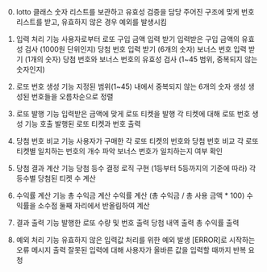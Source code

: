 0. lotto 클래스
숫자 리스트를 보관하고 유효성 검증을 담당
주어진 구조에 맞게 번호 리스트를 받고, 유효하지 않은 경우 예외를 발생시킴

1. 입력 처리 기능
사용자로부터 로또 구입 금액 입력 받기
입력받은 구입 금액의 유효성 검사 (1000원 단위인지)
당첨 번호 입력 받기 (6개의 숫자)
보너스 번호 입력 받기 (1개의 숫자)
당첨 번호와 보너스 번호의 유효성 검사 (1~45 범위, 중복되지 않는 숫자인지)

2. 로또 번호 생성 기능
지정된 범위(1~45) 내에서 중복되지 않는 6개의 숫자 생성
생성된 번호들을 오름차순으로 정렬

3. 로또 발행 기능
입력받은 금액에 맞게 로또 티켓을 발행
각 티켓에 대해 로또 번호 생성 기능 호출
발행된 로또 티켓과 번호 출력

4. 당첨 번호 비교 기능
사용자가 구매한 각 로또 티켓의 번호와 당첨 번호 비교
각 로또 티켓별 일치하는 번호의 개수 파악
보너스 번호가 일치하는지 여부 확인

5. 당첨 결과 계산 기능
당첨 등수 결정 로직 구현 (1등부터 5등까지의 기준에 따라)
각 등수별 당첨된 티켓 수 계산

6. 수익률 계산 기능
총 수익금 계산
수익률 계산 (총 수익금 / 총 사용 금액 * 100)
수익률을 소수점 둘째 자리에서 반올림하여 계산

7. 결과 출력 기능
발행한 로또 수량 및 번호 출력
당첨 내역 출력
총 수익률 출력

8. 예외 처리 기능
유효하지 않은 입력값 처리를 위한 예외 발생
[ERROR]로 시작하는 오류 메시지 출력
잘못된 입력에 대해 사용자가 올바른 값을 입력할 때까지 반복 요청
